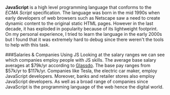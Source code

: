   **JavaScript** is a high level programming language that conforms to the *ECMA Script* specification.  The language was born in the mid 1990s when early developers of web browsers such as Netscape saw a need to create dynamic content to the original static HTML pages.  However in the last decade, it has exploded in popularity because of its lightweight footprint. On my personal experience, I tried to learn the language in the early 2000s but I found that it was extremely hard to debug since there weren't the tools to help with this task.

###Salaries & Companies Using JS
  Looking at the salary ranges we can see which companies employ people with JS skills. The average base salary averages at  $79k/yr according to [Glassdo](https://www.glassdoor.com/Salaries/javascript-developer-salary-SRCH_KO0,20.htm).  The base pay ranges from $57k/yr to $117k/yr. Companies like Tesla, the electric car maker, employ JavaScript developers. Moreover, banks and retailer stores also employ JavaScript developers.  As well as a broad range of companies since JavaScript is the programming language of the web hence the digital world.